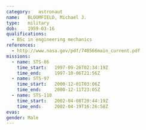 ```yaml
---
category:	astronaut
name:	BLOOMFIELD, Michael J.
type:	military
dob:	1959-03-16
qualifications:
  - BSc in engineering mechanics
references:
  - http://www.nasa.gov/pdf/740566main_current.pdf
missions:
  - name: STS-86
    time_start:   1997-09-26T02:34:19Z
    time_end:     1997-10-06T21:56Z
  - name: STS-97
    time_start:   2000-12-01T03:06Z
    time_end:     2000-12-11T23:05Z
  - name: STS-110
    time_start:   2002-04-08T20:44:19Z
    time_end:     2002-04-19T16:26:58Z
evas:
gender:	Male
---
```

